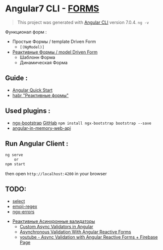 # Angular7 CLI - [FORMS](https://angular.io/guide/forms-overview)
> This project was generated with [Angular CLI](https://github.com/angular/angular-cli) version 7.0.4. `ng -v`

  Функционал форм :
  + Простые Формы / template Driven Form
    - `[(NgModel)]`
  + [Реактивные Формы / model Driven Form](https://angular.io/guide/reactive-forms)
      - Шаблонн Форма
      - Динамическая Форма


## Guide : 
  - [Angular Quick Start](https://angular.io/guide/quickstart)
  - [habr "Реактивные формы"](https://habr.com/ru/post/346242/)


## Used plugins : 
 + [ngx-bootstrap](https://valor-software.com/ngx-bootstrap/#/documentation#installation-instructions) 
    [GitHab](https://github.com/valor-software/ngx-bootstrap/blob/development/docs/getting-started/bootstrap.md)
    `npm install ngx-bootstrap bootstrap --save`
 + [angular-in-memory-web-api](https://github.com/angular/in-memory-web-api)

## Run Angular Client :
  ```bash
  ng serve
      or
  npm start
  ```
  then open `http://localhost:4200` in your browser


## TODO: 
 - [select](https://angular.io/api/forms/SelectControlValueAccessor)
 - [emoji-regex](https://github.com/mathiasbynens/emoji-regex#emoji-regex-)
 - [ngx-errors](https://github.com/UltimateAngular/ngx-errors#ngx-errors) 
 + [Реактивные Асинхронные валидаторы](http://stepansuvorov.com/blog/2017/07/angular-forms-and-validation/)
   - [Custom Async Validators in Angular](https://alligator.io/angular/async-validators/)
   - [Asynchronous Validation With Angular Reactive Forms](https://medium.com/@kahlil/asynchronous-validation-with-angular-reactive-forms-1a392971c062)
   - [youtube - Async Validation with Angular Reactive Forms + Firebase](https://www.youtube.com/watch?v=_X5FbiW0L_8) 
   [Page](https://angularfirebase.com/lessons/async-form-validation-in-firebase-enforce-uniqueness/)
      
